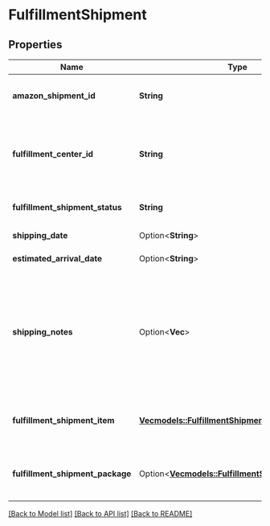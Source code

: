 # FulfillmentShipment

## Properties

Name | Type | Description | Notes
------------ | ------------- | ------------- | -------------
**amazon_shipment_id** | **String** | A shipment identifier assigned by Amazon. | 
**fulfillment_center_id** | **String** | An identifier for the fulfillment center that the shipment will be sent from. | 
**fulfillment_shipment_status** | **String** | The current status of the shipment. | 
**shipping_date** | Option<**String**> | Date timestamp | [optional]
**estimated_arrival_date** | Option<**String**> | Date timestamp | [optional]
**shipping_notes** | Option<**Vec<String>**> | Provides additional insight into shipment timeline. Primairly used to communicate that actual delivery dates aren't available. | [optional]
**fulfillment_shipment_item** | [**Vec<models::FulfillmentShipmentItem>**](FulfillmentShipmentItem.md) | An array of fulfillment shipment item information. | 
**fulfillment_shipment_package** | Option<[**Vec<models::FulfillmentShipmentPackage>**](FulfillmentShipmentPackage.md)> | An array of fulfillment shipment package information. | [optional]

[[Back to Model list]](../README.md#documentation-for-models) [[Back to API list]](../README.md#documentation-for-api-endpoints) [[Back to README]](../README.md)


